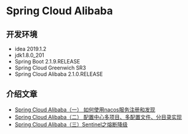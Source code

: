 # Spring Cloud Alibaba

## 开发环境

- idea 2019.1.2
- jdk1.8.0_201
- Spring Boot 2.1.9.RELEASE
- Spring Cloud Greenwich SR3
- Spring Cloud Alibaba 2.1.0.RELEASE

## 介绍文章

- [Spring Cloud Alibaba（一） 如何使用nacos服务注册和发现](README1.md)
- [Spring Cloud Alibaba（二） 配置中心多项目、多配置文件、分目录实现](README2.md)
- [Spring Cloud Alibaba（三）Sentinel之熔断降级](README3.md)
